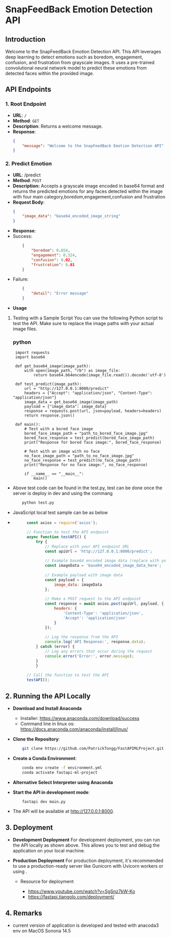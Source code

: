 # SnapFeedBack Emotion Detection API

## Introduction

Welcome to the SnapFeedBack Emotion Detection API. This API leverages deep learning to detect emotions such as boredom, engagement, confusion, and frustration from grayscale images. It uses a pre-trained convolutional neural network model to predict these emotions from detected faces within the provided image.

## API Endpoints

### 1. Root Endpoint

- **URL**: `/`
- **Method**: `GET`
- **Description**: Returns a welcome message.
- **Response**:
  ```json
  {
      "message": "Welcome to the SnapFeedBack Emotion Detection API"
  }
### 2. Predict Emotion
- **URL**: /predict
- **Method**: `POST`
- **Description:** Accepts a grayscale image encoded in base64 format and returns the predicted emotions for any faces detected within the image with four main category,boredom,engagement,confusion and frustration
- **Request Body**:
    ```json
    {
        "image_data": "base64_encoded_image_string"
    }
- **Response**:
- Success:
    ```json
        {
            "boredom": 0.654,
            "engagement": 0.324,
            "confusion": 0.02,
            "frustration": 0.01
        }
- Failure:
    ```json
        {
            "detail": "Error message"
        }
- **Usage**
1. Testing with a Sample Script
You can use the following Python script to test the API. Make sure to replace the image paths with your actual image files.

    ### python
    
        import requests
        import base64
        
        def get_base64_image(image_path):
            with open(image_path, "rb") as image_file:
                return base64.b64encode(image_file.read()).decode('utf-8')
        
        def test_predict(image_path):
            url = "http://127.0.0.1:8000/predict"
            headers = {"Accept": "application/json", "Content-Type": "application/json"}
            image_data = get_base64_image(image_path)
            payload = {"image_data": image_data}
            response = requests.post(url, json=payload, headers=headers)
            return response.json()
        
        def main():
            # Test with a bored face image
            bored_face_image_path = "path_to_bored_face_image.jpg"
            bored_face_response = test_predict(bored_face_image_path)
            print("Response for bored face image:", bored_face_response)
        
            # Test with an image with no face
            no_face_image_path = "path_to_no_face_image.jpg"
            no_face_response = test_predict(no_face_image_path)
            print("Response for no face image:", no_face_response)
    
            if __name__ == "__main__":
                main()
                
- Above test code can be found in the test.py, test can be done once the server is deploy in dev and using the commang
    ```bash
        python test.py
- JavaScript local test sample can be as below
       
- ```javascript
        const axios = require('axios');

        // Function to test the API endpoint
        async function testAPI() {
            try {
                // Replace with your API endpoint URL
                const apiUrl = 'http://127.0.0.1:8000/predict';
    
                // Example base64 encoded image data (replace with your actual image data)
                const imageData = 'base64_encoded_image_data_here';
    
                // Example payload with image data
                const payload = {
                    image_data: imageData
                };
    
                // Make a POST request to the API endpoint
                const response = await axios.post(apiUrl, payload, {
                    headers: {
                        'Content-Type': 'application/json',
                        'Accept': 'application/json'
                    }
                });
    
                // Log the response from the API
                console.log('API Response:', response.data);
            } catch (error) {
                // Log any errors that occur during the request
                console.error('Error:', error.message);
            }
            }
    
        // Call the function to test the API
        testAPI();

## 2. Running the API Locally
- **Download and Install Anaconda**
    - Installer: https://www.anaconda.com/download/success
    - Command line in linux os: https://docs.anaconda.com/anaconda/install/linux/
- **Clone the Repository**:

    ```bash
        git clone https://github.com/PatrickTongg/FastAPIMLProject.git
- **Create a Conda Environment**:
    ```bash
        conda env create -f environment.yml
        conda activate fastapi-ml-project
- **Alternative Select Interpreter using Anaconda**

- **Start the API in development mode**:

    ```bash
        fastapi dev main.py
- The API will be available at http://127.0.0.1:8000.


## 3. Deployment
- **Development Deployment**
    For development deployment, you can run the API locally  as shown above. This allows you to test and debug the application on your local machine.

- **Production Deployment**
For production deployment, it's recommended to use a production-ready server like Gunicorn with Uvicorn workers or using .
  - Resource for deployment

    - https://www.youtube.com/watch?v=SgSnz7kW-Ko
    - https://fastapi.tiangolo.com/deployment/

## 4. Remarks
- current version of application is developed and tested with anacoda3 env on MacOS Sonona 14.5 